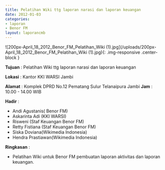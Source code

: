 ```yaml
---
title: Pelatihan Wiki ttg laporan narasi dan laporan keuangan
date: 2012-01-03
categories:
- laporan
- Benor FM
layout: laporancmb
---
```


![200px-April_18_2012_Benor_FM_Pelatihan_Wiki (1).jpg](/uploads/200px-April_18_2012_Benor_FM_Pelatihan_Wiki (1).jpg){: .img-responsive .center-block }

**Tujuan** : Pelatihan Wiki ttg laporan narasi dan laporan keuangan 

**Lokasi** : Kantor KKI WARSI Jambi

**Alamat** : Komplek DPRD No.12 Pematang Sulur Telanaipura Jambi **Jam** : 10.00 - 14.00 WIB

**Hadir** : 
*	Andi Agustanis( Benor FM)
*	Askarinta Adi (KKI WARSI)
*	Risweni (Staf Keuangan Benor FM)
*	Retty Fistiana (Staf Keuangan Benor FM)
*	Siska Doviana(Wikimedia Indonesia)
*	Hendra Prastiawan(Wikimedia Indonesia)


**Ringkasan** : 
* Pelatihan Wiki untuk Benor FM pembuatan laporan aktivitas dan laporan keuangan.


			


